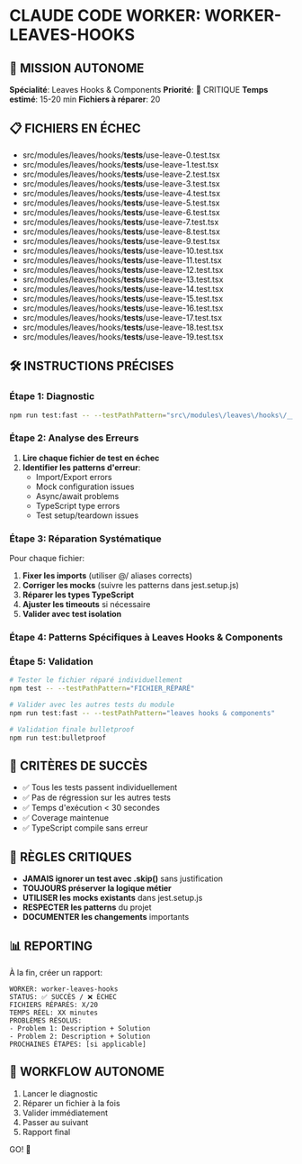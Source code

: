 # CLAUDE CODE WORKER: WORKER-LEAVES-HOOKS

## 🎯 MISSION AUTONOME
**Spécialité**: Leaves Hooks & Components
**Priorité**: 🚨 CRITIQUE
**Temps estimé**: 15-20 min
**Fichiers à réparer**: 20

## 📋 FICHIERS EN ÉCHEC
- src/modules/leaves/hooks/__tests__/use-leave-0.test.tsx
- src/modules/leaves/hooks/__tests__/use-leave-1.test.tsx
- src/modules/leaves/hooks/__tests__/use-leave-2.test.tsx
- src/modules/leaves/hooks/__tests__/use-leave-3.test.tsx
- src/modules/leaves/hooks/__tests__/use-leave-4.test.tsx
- src/modules/leaves/hooks/__tests__/use-leave-5.test.tsx
- src/modules/leaves/hooks/__tests__/use-leave-6.test.tsx
- src/modules/leaves/hooks/__tests__/use-leave-7.test.tsx
- src/modules/leaves/hooks/__tests__/use-leave-8.test.tsx
- src/modules/leaves/hooks/__tests__/use-leave-9.test.tsx
- src/modules/leaves/hooks/__tests__/use-leave-10.test.tsx
- src/modules/leaves/hooks/__tests__/use-leave-11.test.tsx
- src/modules/leaves/hooks/__tests__/use-leave-12.test.tsx
- src/modules/leaves/hooks/__tests__/use-leave-13.test.tsx
- src/modules/leaves/hooks/__tests__/use-leave-14.test.tsx
- src/modules/leaves/hooks/__tests__/use-leave-15.test.tsx
- src/modules/leaves/hooks/__tests__/use-leave-16.test.tsx
- src/modules/leaves/hooks/__tests__/use-leave-17.test.tsx
- src/modules/leaves/hooks/__tests__/use-leave-18.test.tsx
- src/modules/leaves/hooks/__tests__/use-leave-19.test.tsx

## 🛠️ INSTRUCTIONS PRÉCISES

### Étape 1: Diagnostic
```bash
npm run test:fast -- --testPathPattern="src\/modules\/leaves\/hooks\/__tests__\/use-leave-0.test.tsx"
```

### Étape 2: Analyse des Erreurs
1. **Lire chaque fichier de test en échec**
2. **Identifier les patterns d'erreur**:
   - Import/Export errors
   - Mock configuration issues  
   - Async/await problems
   - TypeScript type errors
   - Test setup/teardown issues

### Étape 3: Réparation Systématique
Pour chaque fichier:
1. **Fixer les imports** (utiliser @/ aliases corrects)
2. **Corriger les mocks** (suivre les patterns dans jest.setup.js)
3. **Réparer les types TypeScript** 
4. **Ajuster les timeouts** si nécessaire
5. **Valider avec test isolation**

### Étape 4: Patterns Spécifiques à Leaves Hooks & Components



### Étape 5: Validation
```bash
# Tester le fichier réparé individuellement
npm test -- --testPathPattern="FICHIER_RÉPARÉ"

# Valider avec les autres tests du module  
npm run test:fast -- --testPathPattern="leaves hooks & components"

# Validation finale bulletproof
npm run test:bulletproof
```

## 🎯 CRITÈRES DE SUCCÈS
- ✅ Tous les tests passent individuellement
- ✅ Pas de régression sur les autres tests
- ✅ Temps d'exécution < 30 secondes
- ✅ Coverage maintenue
- ✅ TypeScript compile sans erreur

## 🚨 RÈGLES CRITIQUES
- **JAMAIS ignorer un test avec .skip()** sans justification
- **TOUJOURS préserver la logique métier** 
- **UTILISER les mocks existants** dans jest.setup.js
- **RESPECTER les patterns** du projet
- **DOCUMENTER les changements** importants

## 📊 REPORTING
À la fin, créer un rapport:
```
WORKER: worker-leaves-hooks
STATUS: ✅ SUCCÈS / ❌ ÉCHEC
FICHIERS RÉPARÉS: X/20
TEMPS RÉEL: XX minutes
PROBLÈMES RÉSOLUS:
- Problem 1: Description + Solution
- Problem 2: Description + Solution
PROCHAINES ÉTAPES: [si applicable]
```

## 🔄 WORKFLOW AUTONOME
1. Lancer le diagnostic
2. Réparer un fichier à la fois
3. Valider immédiatement
4. Passer au suivant
5. Rapport final

GO! 🚀